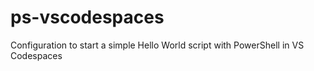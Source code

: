 # ps-vscodespaces
Configuration to start a simple Hello World script with PowerShell in VS Codespaces
